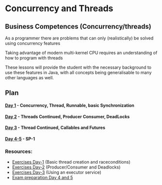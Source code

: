 # Concurrency and Threads


## Business Competences (Concurrency/threads)

As a programmer there are problems that can only (realistically) be solved using
concurrency features

Taking advantage of modern multi-kernel CPU requires an understanding of how to program with threads

These lessons will provide the student with the necessary background to use these
features in Java, with all concepts being generalisable to many other languages as well.

## Plan

#### [Day 1](https://docs.google.com/document/d/18yLXuhqoEAUFCDjX_GvldTpkJhXPhMtB92q3AN9JL90/edit?usp=sharing) - Concurrency, Thread, Runnable, basic Synchronization

#### [Day 2](https://docs.google.com/document/d/1wfhJVtA_1-UkiTVNk1Bu6JVx8Jfd2MT614t39RjW3Fo/edit?usp=sharing) - Threads Continued, Producer Consumer, DeadLocks

#### [Day 3](https://docs.google.com/document/d/12os8xQZfbkENZFUNVjKLHTPzV4uJWhedovbN4ymJgeQ/edit?usp=sharing) - Thread Continued, Callables and Futures

#### [Day 4-5](https://docs.google.com/document/d/1CK0kLPddFaIKsKSEL0q4Gwavf-CLcxrGL0JiKeRCUI8/edit?usp=sharing) - SP-1


### Resources: 

  * [Exercises Day-1](https://docs.google.com/document/d/1zezTIruAiSkhhNCRHJh4EYOcf_mgMblGs6U_XmQ3vp4/edit?usp=sharing) (Basic thread creation and raceconditions)
  * [Exercises Day-2](https://docs.google.com/document/d/1A3rBzbbppVZKx-YrGJKWdgsWKs8xNrTR2BeG7zVu6hg/edit?usp=sharing) (Producer/Consumer and Deadlocks)
  * [Exercises Day-3](https://docs.google.com/document/d/1AkC59GQm5sbwWpKkideE9kI9KmbscIwKOygn9b_FJMU/edit?usp=sharing) (Using an executor service)
  * [Exam preparation Day 4 and 5](https://docs.google.com/document/d/13hRMTJV8fbSECZpCKo1sqi3R-8ym9UJOyz6WZneH4yo/edit?usp=sharing)
